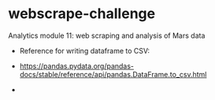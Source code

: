 # webscrape-challenge
Analytics module 11: web scraping and analysis of Mars data




- Reference for writing dataframe to CSV:
- https://pandas.pydata.org/pandas-docs/stable/reference/api/pandas.DataFrame.to_csv.html

- 
